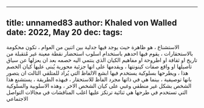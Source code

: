 
---
title: unnamed83
author: Khaled von Walled
date: 2022, May 20
dec:
tags:
---
الاستشناع ، هو ظاهرة حيث يوجد فيها جدلية بين اثنين من العوام ، تكون محكومة بالاستحقارات ، يقوم فيها احدهم باستخدام اسلوب استحضار نقطة معينة غير مُتقبلة من تاريخ او ثقافة او اطروحة او مفاهيم الكيان الذي ينتمي اليه خصمه بعد ان يعزلها عن سياق تاصيلها او واقع صفات كينونتها ، ويقدمها على انها جزئية محورية يُبنى عليها كيان الخصم هذا ، ويطرحها بسلوكية يستخدم فيها ابشع الالفاظ التي يُراد للمتلقي الثالث ان يتصور بانها توصيفية ، بينما هي في ذاتها مجرد الفاظ للاستحقار ، فبهذه الطريقة ، يستشنع هذا الشخص بشكل غير منطقي وغبي على كيان الشخص الاخر ، وهذه الاسلوبية والسلوكية التي تستخدم في طرحها هي ثنائية ترتكز عليها اغلب المناقشات في مجالات التواصل الاجتماعي



